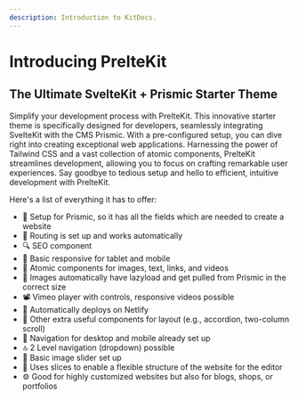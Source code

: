 ```yaml
---
description: Introduction to KitDocs.
---
```


# Introducing PrelteKit
## The Ultimate SvelteKit + Prismic Starter Theme

Simplify your development process with PrelteKit. This innovative starter theme is specifically designed for developers, seamlessly integrating SvelteKit with the CMS Prismic. With a pre-configured setup, you can dive right into creating exceptional web applications. Harnessing the power of Tailwind CSS and a vast collection of atomic components, PrelteKit streamlines development, allowing you to focus on crafting remarkable user experiences. Say goodbye to tedious setup and hello to efficient, intuitive development with PrelteKit.

Here's a list of everything it has to offer:

- :wrench: Setup for Prismic, so it has all the fields which are needed to create a website
- :vertical_traffic_light: Routing is set up and works automatically
- :mag: SEO component
- :iphone: Basic responsive for tablet and mobile
- :bricks: Atomic components for images, text, links, and videos
- :art: Images automatically have lazyload and get pulled from Prismic in the correct size
- :film_projector: Vimeo player with controls, responsive videos possible
- :rocket: Automatically deploys on Netlify
- :hammer: Other extra useful components for layout (e.g., accordion, two-column scroll)
- :link: Navigation for desktop and mobile already set up
- :top: 2 Level navigation (dropdown) possible
- :cinema: Basic image slider set up
- :jigsaw: Uses slices to enable a flexible structure of the website for the editor
- :gear: Good for highly customized websites but also for blogs, shops, or portfolios